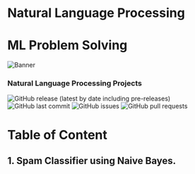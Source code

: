 # Natural Language Processing

 # ML Problem Solving
<!-- Add banner here -->
![Banner](https://www.google.com/url?sa=i&url=https%3A%2F%2Fmytechdecisions.com%2Fit-infrastructure%2Fchoosing-natural-language-processing-business%2F&psig=AOvVaw2EYNZeE9IJP2xR8Cp4LFXJ&ust=1647543026308000&source=images&cd=vfe&ved=0CAsQjRxqFwoTCKCSrZ6my_YCFQAAAAAdAAAAABAE)


<!-- Add buttons here -->
###  Natural Language Processing Projects

![GitHub release (latest by date including pre-releases)](https://img.shields.io/github/v/release/navendu-pottekkat/awesome-readme?include_prereleases)
![GitHub last commit](https://img.shields.io/github/last-commit/navendu-pottekkat/awesome-readme)
![GitHub issues](https://img.shields.io/github/issues-raw/navendu-pottekkat/awesome-readme)
![GitHub pull requests](https://img.shields.io/github/issues-pr/navendu-pottekkat/awesome-readme)

# Table of Content
## 1. Spam Classifier using Naive Bayes.



